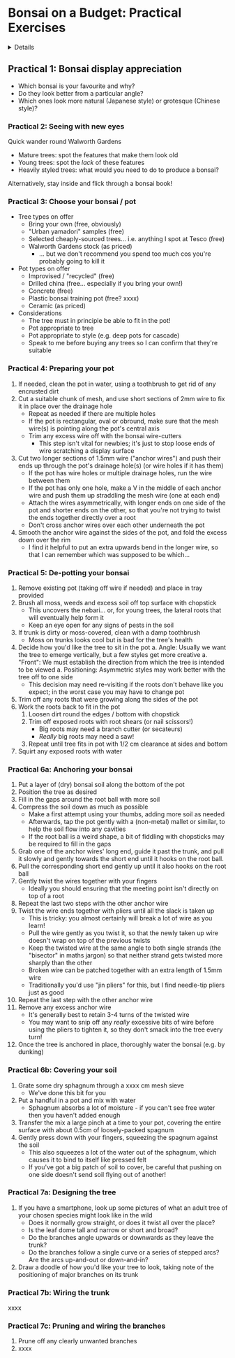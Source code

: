 # Bonsai on a Budget: Practical Exercises

<details>

## Meta - hide/remove before sharing

### Why this page

These exercises are intended to be suitable for a single-day "bonsai bootcamp" style course, focusing on producing simple doodles with cheap materials.

I've split them out from the single-day course outline because:
a. They don't line up precisely with the theory (for example: 
a. They're really the main part of the course that focuses on the "budget" part; most of the rest is re-useable

### To do
+ Review practicals for readability
+ Fill out bounty board with pic requests for hands-on tasks


</details>

## Practical 1: Bonsai display appreciation

+ Which bonsai is your favourite and why?
+ Do they look better from a particular angle?
+ Which ones look more natural (Japanese style) or grotesque (Chinese style)?

### Practical 2: Seeing with new eyes

Quick wander round Walworth Gardens
+ Mature trees: spot the features that make them look old
+ Young trees: spot the _lack_ of these features
+ Heavily styled trees: what would you need to do to produce a bonsai?

Alternatively, stay inside and flick through a bonsai book!

### Practical 3: Choose your bonsai / pot

+ Tree types on offer
	- Bring your own (free, obviously)
	- "Urban yamadori" samples (free)
	- Selected cheaply-sourced trees... i.e. anything I spot at Tesco (free)
	- Walworth Gardens stock (as priced)
		- ... but we don't recommend you spend too much cos you're probably going to kill it
+ Pot types on offer
	- Improvised / "recycled" (free)
	- Drilled china (free... especially if you bring your own!)
	- Concrete (free)
	- Plastic bonsai training pot (free? xxxx)
	- Ceramic (as priced)
+ Considerations
	- The tree must in principle be able to fit in the pot!
	- Pot appropriate to tree
	- Pot appropriate to style (e.g. deep pots for cascade)
	- Speak to me before buying any trees so I can confirm that they're suitable

### Practical 4: Preparing your pot

1. If needed, clean the pot in water, using a toothbrush to get rid of any encrusted dirt
1. Cut a suitable chunk of mesh, and use short sections of 2mm wire to fix it in place over the drainage hole
	- Repeat as needed if there are multiple holes
	- If the pot is rectangular, oval or obround, make sure that the mesh wire(s) is pointing along the pot's central axis
	- Trim any excess wire off with the bonsai wire-cutters
		- This step isn't vital for newbies; it's just to stop loose ends of wire scratching a display surface
1. Cut two longer sections of 1.5mm wire ("anchor wires") and push their ends up through the pot's drainage hole(s) (or wire holes if it has them)
	- If the pot has wire holes or multiple drainage holes, run the wire between them
	- If the pot has only one hole, make a V in the middle of each anchor wire and push them up straddling the mesh wire (one at each end)
	- Attach the wires asymmetrically, with longer ends on one side of the pot and shorter ends on the other, so that you're not trying to twist the ends together directly over a root
	- Don't cross anchor wires over each other underneath the pot
1. Smooth the anchor wire against the sides of the pot, and fold the excess down over the rim
	- I find it helpful to put an extra upwards bend in the longer wire, so that I can remember which was supposed to be which...

### Practical 5: De-potting your bonsai

1. Remove existing pot (taking off wire if needed) and place in tray provided
1. Brush all moss, weeds and excess soil off top surface with chopstick
	- This uncovers the nebari... or, for young trees, the lateral roots that will eventually help form it
	- Keep an eye open for any signs of pests in the soil
1. If trunk is dirty or moss-covered, clean with a damp toothbrush
	- Moss on trunks looks cool but is bad for the tree's health
1. Decide how you'd like the tree to sit in the pot
	a. Angle: Usually we want the tree to emerge vertically, but a few styles get more creative
	a. "Front": We must establish the direction from which the tree is intended to be viewed
	a. Positioning: Asymmetric styles may work better with the tree off to one side
	- This decision may need re-visiting if the roots don't behave like you expect; in the worst case you may have to change pot
1. Trim off any roots that were growing along the sides of the pot
1. Work the roots back to fit in the pot
	1. Loosen dirt round the edges / bottom with chopstick
	1. Trim off exposed roots with root shears (or nail scissors!)
		- Big roots may need a branch cutter (or secateurs)
		- _Really_ big roots may need a saw!
	1. Repeat until tree fits in pot with 1/2 cm clearance at sides and bottom
1. Squirt any exposed roots with water

### Practical 6a: Anchoring your bonsai
1. Put a layer of (dry) bonsai soil along the bottom of the pot
1. Position the tree as desired
1. Fill in the gaps around the root ball with more soil
1. Compress the soil down as much as possible
	- Make a first attempt using your thumbs, adding more soil as needed
	- Afterwards, tap the pot gently with a (non-metal) mallet or similar, to help the soil flow into any cavities
	- If the root ball is a weird shape, a bit of fiddling with chopsticks may be required to fill in the gaps
1. Grab one of the anchor wires' long end, guide it past the trunk, and pull it slowly and gently towards the short end until it hooks on the root ball.
1. Pull the corresponding short end gently up until it also hooks on the root ball
1. Gently twist the wires together with your fingers
	- Ideally you should ensuring that the meeting point isn't directly on top of a root
1. Repeat the last two steps with the other anchor wire
1. Twist the wire ends together with pliers until all the slack is taken up
	- This is tricky: you almost certainly will break a lot of wire as you learn!
	- Pull the wire gently as you twist it, so that the newly taken up wire doesn't wrap on top of the previous twists
	- Keep the twisted wire at the same angle to both single strands (the "bisector" in maths jargon) so that neither strand gets twisted more sharply than the other
	- Broken wire can be patched together with an extra length of 1.5mm wire
	- Traditionally you'd use "jin pliers" for this, but I find needle-tip pliers just as good
1. Repeat the last step with the other anchor wire
1. Remove any excess anchor wire
	- It's generally best to retain 3-4 turns of the twisted wire
	- You may want to snip off any _really_ excessive bits of wire before using the pliers to tighten it, so they don't smack into the tree every turn!
1. Once the tree is anchored in place, thoroughly water the bonsai (e.g. by dunking)

### Practical 6b: Covering your soil
1. Grate some dry sphagnum through a xxxx cm mesh sieve
	- We've done this bit for you
1. Put a handful in a pot and mix with water
	- Sphagnum absorbs a lot of moisture - if you can't see free water then you haven't added enough
1. Transfer the mix a large pinch at a time to your pot, covering the entire surface with about 0.5cm of loosely-packed spagnum
1. Gently press down with your fingers, squeezing the spagnum against the soil
	- This also squeezes a lot of the water out of the sphagnum, which causes it to bind to itself like pressed felt
	- If you've got a big patch of soil to cover, be careful that pushing on one side doesn't send soil flying out of another!

### Practical 7a: Designing the tree
1. If you have a smartphone, look up some pictures of what an adult tree of your chosen species might look like in the wild
	- Does it normally grow straight, or does it twist all over the place?
	- Is the leaf dome tall and narrow or short and broad?
	- Do the branches angle upwards or downwards as they leave the trunk?
	- Do the branches follow a single curve or a series of stepped arcs?  Are the arcs up-and-out or down-and-in?
1. Draw a doodle of how you'd like your tree to look, taking note of the positioning of major branches on its trunk

### Practical 7b: Wiring the trunk
xxxx

### Practical 7c: Pruning and wiring the branches
1. Prune off any clearly unwanted branches
1. xxxx

